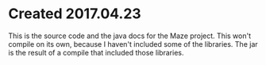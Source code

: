 # Created 2017.04.23

This is the source code and the java docs for the Maze project.  This won't compile on its own, because I haven't included some of the libraries.  The jar is the result of a compile that included those libraries.
